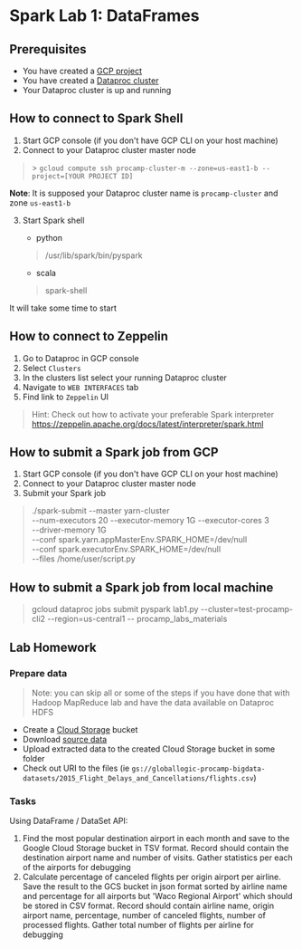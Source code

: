  # Spark Lab 1: DataFrames
 
## Prerequisites

- You have created a [GCP project](https://github.com/gl-bigdata-procamp/bigdata-procamp/blob/master/infra/README.md#create-google-cloud-project)
- You have created a [Dataproc cluster](https://github.com/gl-bigdata-procamp/bigdata-procamp/blob/master/infra/README.md#create-dataproc-cluster)
- Your Dataproc cluster is up and running
 
## How to connect to Spark Shell

1. Start GCP console (if you don't have GCP CLI on your host machine)
2. Connect to your Dataproc cluster master node 

  >  \> `gcloud compute ssh procamp-cluster-m --zone=us-east1-b --project=[YOUR PROJECT ID]`

**Note**: It is supposed your Dataproc cluster name is `procamp-cluster` and zone `us-east1-b`

3. Start Spark shell

	- python
	
    > /usr/lib/spark/bin/pyspark

	- scala 
	
	> spark-shell
	

 It will take some time to start
 
 
 ## How to connect to Zeppelin
 
 1. Go to Dataproc in GCP console
 2. Select `Clusters`
 3. In the clusters list select your running Dataproc cluster
 4. Navigate to `WEB INTERFACES` tab
 5. Find link to `Zeppelin` UI
 
  > Hint: Check out how to activate your preferable Spark interpreter https://zeppelin.apache.org/docs/latest/interpreter/spark.html
 
 
 
 ## How to submit a Spark job from GCP
 
1. Start GCP console (if you don't have GCP CLI on your host machine)
2. Connect to your Dataproc cluster master node 
3. Submit your Spark job

 > ./spark-submit --master yarn-cluster  \
 >  --num-executors 20 --executor-memory 1G --executor-cores 3 \
 > --driver-memory 1G \
 > --conf spark.yarn.appMasterEnv.SPARK_HOME=/dev/null \
 > --conf spark.executorEnv.SPARK_HOME=/dev/null \
 > --files  /home/user/script.py


 ## How to submit a Spark job from local machine
 > gcloud dataproc jobs submit pyspark lab1.py --cluster=test-procamp-cli2 --region=us-central1 -- procamp_labs_materials

## Lab Homework

### Prepare data

 > Note: you can skip all or some of the steps if you have done that with Hadoop MapReduce lab and have the data available on Dataproc HDFS

- Create a [Cloud Storage](https://cloud.google.com/storage/docs/creating-buckets) bucket 
- Download [source data](https://www.kaggle.com/usdot/flight-delays)
- Upload extracted data to the created Cloud Storage bucket in some folder
- Check out URI to the files (ie `gs://globallogic-procamp-bigdata-datasets/2015_Flight_Delays_and_Cancellations/flights.csv`)

### Tasks

Using DataFrame / DataSet API:

1. Find the most popular destination airport in each month and save to the Google Cloud Storage bucket in TSV format. Record should contain the destination airport name and number of visits. Gather statistics per each of the airports for debugging
2. Calculate percentage of canceled flights per origin airport per airline. Save the result to the GCS bucket in json format sorted by airline name and percentage for all airports but 'Waco Regional Airport' which should be stored in CSV format. Record should contain airline name, origin airport name, percentage, number of canceled flights, number of processed flights. Gather total number of flights  per airline for debugging
